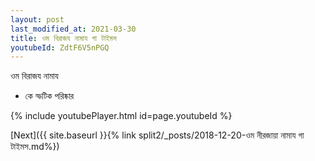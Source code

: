 ```yaml
---
layout: post
last_modified_at: 2021-03-30
title: ওম বিরাজয নামায গা টাইমস
youtubeId: ZdtF6V5nPGQ
---
```

 
 
 ওম বিরাজয নামায  
 
 -  কে স্ফটিক পরিষ্কার 
 
  
 
  
 
 
 
 
 
 


{% include youtubePlayer.html id=page.youtubeId %}
 
[Next]({{ site.baseurl }}{% link  split2/_posts/2018-12-20-ওম নীরজায়া নামায গা টাইমস.md%})
 
